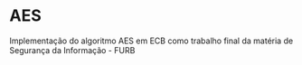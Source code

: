 # AES
Implementação do algoritmo AES em ECB como trabalho final da matéria de Segurança da Informação - FURB
